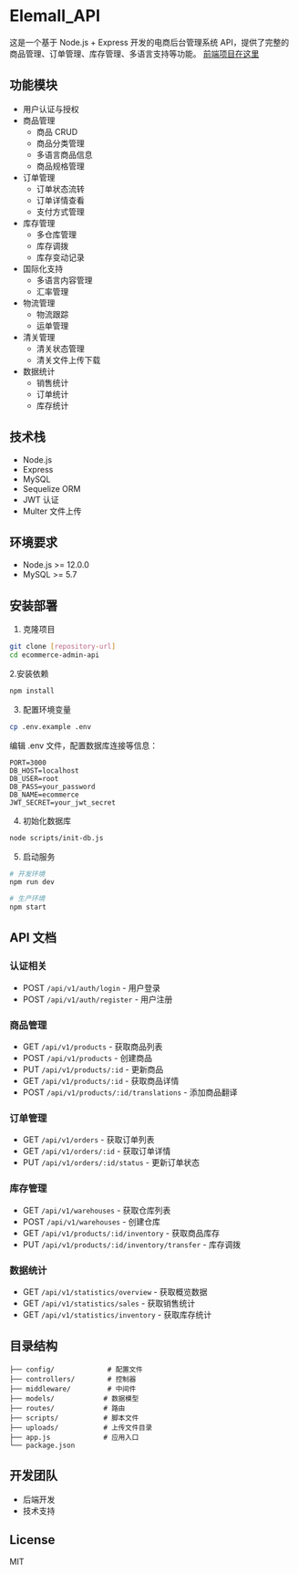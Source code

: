 # Elemall_API

这是一个基于 Node.js + Express 开发的电商后台管理系统 API，提供了完整的商品管理、订单管理、库存管理、多语言支持等功能。
[前端项目在这里](https://github.com/dukue/ele-mall)
## 功能模块

- 用户认证与授权
- 商品管理
  - 商品 CRUD
  - 商品分类管理
  - 多语言商品信息
  - 商品规格管理
- 订单管理
  - 订单状态流转
  - 订单详情查看
  - 支付方式管理
- 库存管理
  - 多仓库管理
  - 库存调拨
  - 库存变动记录
- 国际化支持
  - 多语言内容管理
  - 汇率管理
- 物流管理
  - 物流跟踪
  - 运单管理
- 清关管理
  - 清关状态管理
  - 清关文件上传下载
- 数据统计
  - 销售统计
  - 订单统计
  - 库存统计

## 技术栈

- Node.js
- Express
- MySQL
- Sequelize ORM
- JWT 认证
- Multer 文件上传

## 环境要求

- Node.js >= 12.0.0
- MySQL >= 5.7

## 安装部署

1. 克隆项目
```bash
git clone [repository-url]
cd ecommerce-admin-api
```

2.安装依赖

```bash
npm install
```

3. 配置环境变量
```bash
cp .env.example .env
```
编辑 .env 文件，配置数据库连接等信息：
```
PORT=3000
DB_HOST=localhost
DB_USER=root
DB_PASS=your_password
DB_NAME=ecommerce
JWT_SECRET=your_jwt_secret
```

4. 初始化数据库
```bash
node scripts/init-db.js
```

5. 启动服务
```bash
# 开发环境
npm run dev

# 生产环境
npm start
```

## API 文档

### 认证相关

- POST `/api/v1/auth/login` - 用户登录
- POST `/api/v1/auth/register` - 用户注册

### 商品管理

- GET `/api/v1/products` - 获取商品列表
- POST `/api/v1/products` - 创建商品
- PUT `/api/v1/products/:id` - 更新商品
- GET `/api/v1/products/:id` - 获取商品详情
- POST `/api/v1/products/:id/translations` - 添加商品翻译

### 订单管理

- GET `/api/v1/orders` - 获取订单列表
- GET `/api/v1/orders/:id` - 获取订单详情
- PUT `/api/v1/orders/:id/status` - 更新订单状态

### 库存管理

- GET `/api/v1/warehouses` - 获取仓库列表
- POST `/api/v1/warehouses` - 创建仓库
- GET `/api/v1/products/:id/inventory` - 获取商品库存
- PUT `/api/v1/products/:id/inventory/transfer` - 库存调拨

### 数据统计

- GET `/api/v1/statistics/overview` - 获取概览数据
- GET `/api/v1/statistics/sales` - 获取销售统计
- GET `/api/v1/statistics/inventory` - 获取库存统计

## 目录结构

```
├── config/             # 配置文件
├── controllers/        # 控制器
├── middleware/         # 中间件
├── models/            # 数据模型
├── routes/            # 路由
├── scripts/           # 脚本文件
├── uploads/           # 上传文件目录
├── app.js             # 应用入口
└── package.json
```

## 开发团队

- 后端开发
- 技术支持

## License

MIT
